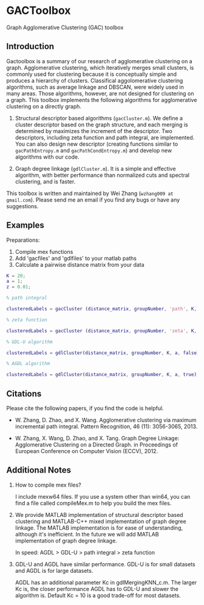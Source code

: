 GACToolbox
==========

Graph Agglomerative Clustering (GAC) toolbox

Introduction
------------

Gactoolbox is a summary of our research of agglomerative clustering on a graph. Agglomerative clustering, which iteratively merges small clusters, is commonly used for clustering because it is conceptually simple and produces a hierarchy of clusters. Classifical aggolomerative clustering algorithms, such as average linkage and DBSCAN, were widely used in many areas. Those algorithms, however, are not designed for clustering on a graph. This toolbox implements the following algorithms for agglomerative clustering on a directly graph.

1. Structural descriptor based algorithms (`gacCluster.m`). We define a cluster descriptor based on the graph structure, and each merging is determined by maximizes the increment of the descriptor. Two descriptors, including zeta function and path integral, are implemented. You can also design new descriptor (creating functions similar to `gacPathEntropy.m` and `gacPathCondEntropy.m`) and develop new algorithms with our code.

2. Graph degree linkage (`gdlCluster.m`). It is a simple and effective algorithm, with better performance than normalized cuts and spectral clustering, and is faster.

This toolbox is written and maintained by Wei Zhang (`wzhang009 at gmail.com`).
Please send me an email if you find any bugs or have any suggestions.

Examples
--------
Preparations:

1. Compile mex functions
2. Add 'gacfiles' and 'gdlfiles' to your matlab paths
3. Calculate a pairwise distance matrix from your data

```matlab
K = 20;
a = 1;
z = 0.01;

% path integral

clusteredLabels = gacCluster (distance_matrix, groupNumber, 'path', K, a, z);

% zeta function

clusteredLabels = gacCluster (distance_matrix, groupNumber, 'zeta', K, a, z);

% GDL-U algorithm

clusteredLabels = gdlCluster(distance_matrix, groupNumber, K, a, false);

% AGDL algorithm

clusteredLabels = gdlCluster(distance_matrix, groupNumber, K, a, true);
```

Citations
---------

Please cite the following papers, if you find the code is helpful.
 
* W. Zhang, D. Zhao, and X. Wang. 
Agglomerative clustering via maximum incremental path integral.
Pattern Recognition, 46 (11): 3056-3065, 2013.

* W. Zhang, X. Wang, D. Zhao, and X. Tang. 
Graph Degree Linkage: Agglomerative Clustering on a Directed Graph.
in Proceedings of European Conference on Computer Vision (ECCV), 2012.

Additional Notes
----------------

1. How to compile mex files?

   I include mexw64 files. If you use a system other than win64, you can find a file called compileMex.m to help you build the mex files.

2. We provide MATLAB implementation of structural descriptor based clustering and MATLAB-C++ mixed implementation of graph degree linkage. The MATLAB implementation is for ease of understanding, although it's inefficient. In the future we will add MATLAB implementation of graph degree linkage.

   In speed: AGDL > GDL-U > path integral > zeta function

3. GDL-U and AGDL have similar performance. GDL-U is for small datasets and AGDL is for large datasets. 

   AGDL has an additional parameter Kc in gdlMergingKNN_c.m. The larger Kc is, the closer performance AGDL has to GDL-U and slower the algorithm is. Default Kc = 10 is a good trade-off for most datasets.

